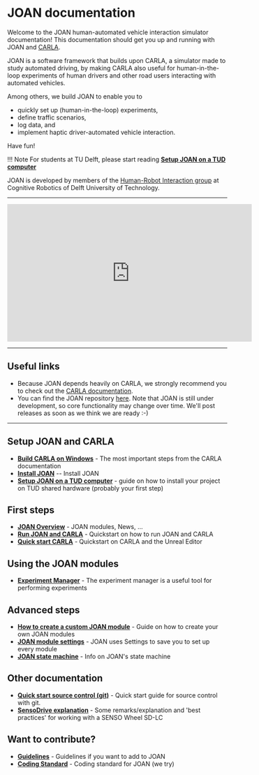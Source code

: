# JOAN documentation

Welcome to the JOAN human-automated vehicle interaction simulator documentation! This documentation should get you up and running with JOAN and [CARLA](http://carla.org).

JOAN is a software framework that builds upon CARLA, a simulator made to study automated driving, by making CARLA also useful for human-in-the-loop experiments of human drivers and other road users interacting with automated vehicles. 

Among others, we build JOAN to enable you to 

- quickly set up (human-in-the-loop) experiments, 
- define traffic scenarios, 
- log data, and 
- implement haptic driver-automated vehicle interaction.

Have fun!

!!! Note
    For students at TU Delft, please start reading __[Setup JOAN on a TUD computer](setup-on-tud-shared-hardware.md)__

JOAN is developed by members of the [Human-Robot Interaction group](https://delfthapticslab.nl) at Cognitive Robotics of Delft University of Technology.

---

<iframe width="560" height="315" src="https://www.youtube.com/embed/TLLw48isYJU" frameborder="0" allow="accelerometer; autoplay; encrypted-media; gyroscope; picture-in-picture" allowfullscreen></iframe>

--- 

## Useful links

- Because JOAN depends heavily on CARLA, we strongly recommend you to check out the [CARLA documentation](https://carla.readthedocs.io/en/latest/). 
- You can find the JOAN repository [here][repolink]. Note that JOAN is still under development, so core functionality may change over time. We'll post releases as soon as we think we are ready :-)

[repolink]: https://gitlab.tudelft.nl/tud-cor-hri/joan-framework/joan

--- 

## Setup JOAN and CARLA
* __[Build CARLA on Windows](setup-carla-windows.md)__ - The most important steps from the CARLA documentation
* __[Install JOAN](setup-joan.md)__ -- Install JOAN
* __[Setup JOAN on a TUD computer](setup-on-tud-shared-hardware.md)__ - guide on how to install your project on TUD shared hardware (probably your first step)

## First steps
* __[JOAN Overview](firststeps-joan-overview.md)__ - JOAN modules, News, ...
* __[Run JOAN and CARLA](firststeps-joan-run.md)__ - Quickstart on how to run JOAN and CARLA
* __[Quick start CARLA](firststeps-carle-ue4.md)__ - Quickstart on CARLA and the Unreal Editor

## Using the JOAN modules
* __[Experiment Manager](modules-experimentmanager.md)__ - The experiment manager is a useful tool for performing experiments

## Advanced steps
* __[How to create a custom JOAN module](advancedsteps-add-custom-module.md)__ - Guide on how to create your own JOAN modules
* __[JOAN module settings](advancedsteps-settings.md)__ - JOAN uses Settings to save you to set up every module
* __[JOAN state machine](advancedsteps-state-machine.md)__ - Info on JOAN's state machine


## Other documentation
* __[Quick start source control (git)](other-git.md)__ - Quick start guide for source control with git.
* __[SensoDrive explanation](other-sensodrive.md)__ - Some remarks/explanation and 'best practices' for working with a SENSO Wheel SD-LC

## Want to contribute?
* __[Guidelines](contributing-guidelines.md)__ - Guidelines if you want to add to JOAN
* __[Coding Standard](contributing-coding-standard.md)__ - Coding standard for JOAN (we try)
